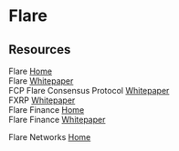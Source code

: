 # Flare



## Resources

Flare [Home](https://flare.xyz)<br>
Flare [Whitepaper](https://drive.google.com/file/d/193JQKBZ-tZ1zuM8BkaTe_RWYhhZCjwIN/view)<br>
FCP Flare Consensus Protocol [Whitepaper](https://drive.google.com/file/d/15adsTes_lhi12PGMxlXfxCsoQsjXvPnS/view)<br>
FXRP [Whitepaper](https://drive.google.com/file/d/1ftqaiUgU7-57KEFzYQ807h9pwUzsE84Y/view)<br>
Flare Finance [Home](https://flr.finance)<br>
Flare Finance [Whitepaper](https://assets.website-files.com/60718c9d72cc4322fb804890/60a6b4ea53a41000e4bb7d1d_Flare%20Finance%20-%20White%20Paper.pdf)<br>

Flare Networks [Home](https://flare.ghost.io)<br>